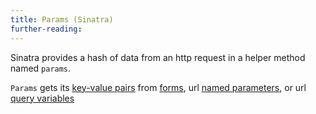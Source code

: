 ```yaml
---
title: Params (Sinatra)
further-reading:
---
```

Sinatra provides a hash of data from an http request in a helper method named `params`.

`Params`  gets its [key-value pairs](/keyvalue-pair) from [forms](/form-web), url [named parameters](http://ruby.about.com/od/sinatra/ss/sinatra3_4.htm), or url [query variables](/query-variable)
